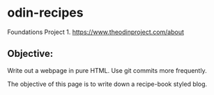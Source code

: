 # odin-recipes
Foundations Project 1. https://www.theodinproject.com/about

Objective:
-----------------
Write out a webpage in pure HTML. Use git commits more frequently.

The objective of this page is to write down a recipe-book styled blog.
